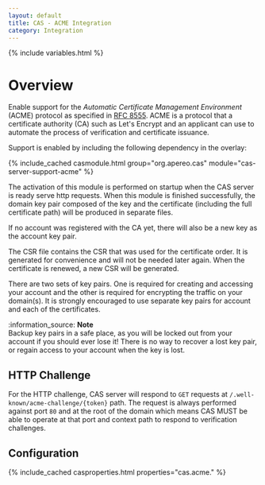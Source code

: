 ```yaml
---
layout: default
title: CAS - ACME Integration
category: Integration
---
```


{% include variables.html %}

# Overview

Enable support for the *Automatic Certificate Management Environment* (ACME) protocol 
as specified in [RFC 8555](https://tools.ietf.org/html/rfc8555). ACME is a protocol that a 
certificate authority (CA) such as Let's Encrypt and an applicant can use to automate the process 
of verification and certificate issuance.

Support is enabled by including the following dependency in the overlay:

{% include_cached casmodule.html group="org.apereo.cas" module="cas-server-support-acme" %}

The activation of this module is performed on startup when the CAS server is ready serve http requests. 
When this module is finished successfully, the domain key pair composed of the key and 
the certificate (including the full certificate path) will be produced in separate files.

If no account was registered with the CA yet, there will also be a new key as the account key pair.

The CSR file contains the CSR that was used for the certificate order. It is generated for convenience 
and will not be needed later again. When the certificate is renewed, a new CSR will be generated.

There are two sets of key pairs. One is required for creating and accessing 
your account and the other is required for encrypting the traffic on your 
domain(s). It is strongly encouraged to use separate key pairs 
for account and each of the certificates.

<div class="alert alert-info">:information_source: <strong>Note</strong><br/>
Backup key pairs in a safe place, as you will be locked out from your account 
if you should ever lose it! There is no way to recover a lost key pair, 
or regain access to your account when the key is lost.
</div>

## HTTP Challenge

For the HTTP challenge, CAS server will respond to `GET` requests at
`/.well-known/acme-challenge/{token}` path. The request is
always performed against port `80` and at the root of the domain which 
means CAS MUST be able to operate at that port and context 
path to respond to verification challenges.

## Configuration

{% include_cached casproperties.html properties="cas.acme." %}

